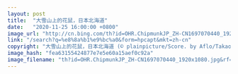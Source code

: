 ```yaml
---
layout: post
title:  "大雪山上的花鼠，日本北海道"
date:   "2020-11-25 16:00:00 +0800"
image_url: "http://cn.bing.com/th?id=OHR.ChipmunkJP_ZH-CN1697070440_1920x1080.jpg&rf=LaDigue_1920x1080.jpg&pid=hp"
link: "/search?q=%e8%8a%b1%e9%bc%a0&form=hpcapt&mkt=zh-cn"
copyright: "大雪山上的花鼠，日本北海道 (© plainpicture/Score. by Aflo/Takao Onozato/Aflo)"
image_hash: "fea63155424877e7e5e60a15aef0c92a"
image_filename: "th?id=OHR.ChipmunkJP_ZH-CN1697070440_1920x1080.jpg&rf=LaDigue_1920x1080.jpg&pid=hp"
---
```

